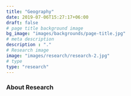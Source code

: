 ```yaml
---
title: "Geography"
date: 2019-07-06T15:27:17+06:00
draft: false
# page title background image
bg_image: "images/backgrounds/page-title.jpg"
# meta description
description : "."
# Research image
image: "images/research/research-2.jpg"
# type
type: "research"
---
```


### About Research
